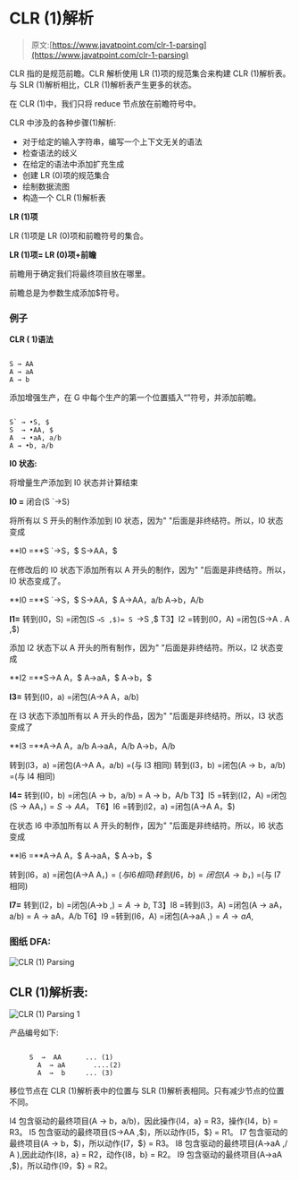 # CLR (1)解析

> 原文:[https://www.javatpoint.com/clr-1-parsing](https://www.javatpoint.com/clr-1-parsing)

CLR 指的是规范前瞻。CLR 解析使用 LR (1)项的规范集合来构建 CLR (1)解析表。与 SLR (1)解析相比，CLR (1)解析表产生更多的状态。

在 CLR (1)中，我们只将 reduce 节点放在前瞻符号中。

CLR 中涉及的各种步骤(1)解析:

*   对于给定的输入字符串，编写一个上下文无关的语法
*   检查语法的歧义
*   在给定的语法中添加扩充生成
*   创建 LR (0)项的规范集合
*   绘制数据流图
*   构造一个 CLR (1)解析表

**LR (1)项**

LR (1)项是 LR (0)项和前瞻符号的集合。

**LR (1)项= LR (0)项+前瞻**

前瞻用于确定我们将最终项目放在哪里。

前瞻总是为参数生成添加$符号。

### 例子

**CLR ( 1)语法**

```

S → AA
A → aA
A → b

```

添加增强生产，在 G 中每个生产的第一个位置插入“”符号，并添加前瞻。

```

S` → •S, $
S  → •AA, $
A  → •aA, a/b 
A → •b, a/b

```

**I0 状态:**

将增量生产添加到 I0 状态并计算结束

**I0 =** 闭合(S `→S)

将所有以 S 开头的制作添加到 I0 状态，因为" "后面是非终结符。所以，I0 状态变成

**I0 =**S `→S，$
S→AA，$

在修改后的 I0 状态下添加所有以 A 开头的制作，因为" "后面是非终结符。所以，I0 状态变成了。

**I0 =**S `→S，$
S→AA，$
A→AA，a/b
A→b，A/b

**I1=** 转到(I0，S) =闭包(S `→S ,$)= S `→S ,$
T3】I2 =转到(I0，A) =闭包(S→A . A ,$)

添加 I2 状态下以 A 开头的所有制作，因为" "后面是非终结符。所以，I2 状态变成

**I2 =**S→A A，$
A→aA，$
A→b，$

**I3=** 转到(I0，a) =闭包(A→A A，a/b)

在 I3 状态下添加所有以 A 开头的作品，因为" "后面是非终结符。所以，I3 状态变成了

**I3 =**A→A A，a/b
A→aA，A/b
A→b，A/b

转到(I3，a) =闭包(A→A A，a/b) =(与 I3 相同)
转到(I3，b) =闭包(A → b，a/b) =(与 I4 相同)

**I4=** 转到(I0，b) =闭包(A → b，a/b) = A → b，A/b
T3】I5 =转到(I2，A) =闭包(S → AA，$) =S → AA，$
T6】I6 =转到(I2，a) =闭包(A→A A，$)

在状态 I6 中添加所有以 A 开头的制作，因为" "后面是非终结符。所以，I6 状态变成

**I6 =**A→A A，$
A→aA，$
A→b，$

转到(I6，a) =闭包(A→A A，$) =(与 I6 相同)
转到(I6，b) =闭包(A → b，$) =(与 I7 相同)

**I7=** 转到(I2，b) =闭包(A→b ,$)= A→b ,$
T3】I8 =转到(I3，A) =闭包(A → aA，a/b) = A → aA，A/b
T6】I9 =转到(I6，A) =闭包(A→aA ,$)= A→aA ,$

### 图纸 DFA:

![CLR (1) Parsing](../Images/ff5149ab059562dc4876147a9db15d1f.png)

## CLR (1)解析表:

![CLR (1) Parsing 1](../Images/85367d585a001b20532b0544609e555c.png)

产品编号如下:

```

     S  →  AA      ... (1)                                
       A  → aA       ....(2)   
       A  →  b     ... (3)

```

移位节点在 CLR (1)解析表中的位置与 SLR (1)解析表相同。只有减少节点的位置不同。

I4 包含驱动的最终项目(A → b，a/b)，因此操作{I4，a} = R3，操作{I4，b} = R3。
I5 包含驱动的最终项目(S→AA ,$)，所以动作{I5，$} = R1。
I7 包含驱动的最终项目(A → b，$)，所以动作{I7，$} = R3。
I8 包含驱动的最终项目(A→aA ,/ A ),因此动作{I8，a} = R2，动作{I8，b} = R2。
I9 包含驱动的最终项目(A→aA ,$)，所以动作{I9，$} = R2。